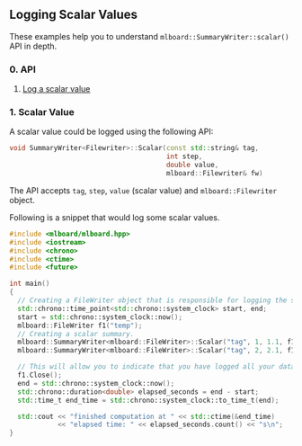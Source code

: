 ## Logging Scalar Values 

These examples help you to understand `mlboard::SummaryWriter::scalar()` API in depth.

### 0. API 

  1. [Log a scalar value](#1-scalar-value)

### 1. Scalar Value

A scalar value could be logged using the following API:

```cpp
void SummaryWriter<Filewriter>::Scalar(const std::string& tag,
                                       int step,
                                       double value,
                                       mlboard::Filewriter& fw)
```

The API accepts `tag`, `step`, `value` (scalar value) and `mlboard::Filewriter` object.

Following is a snippet that would log some scalar values.

```cpp
#include <mlboard/mlboard.hpp>
#include <iostream>
#include <chrono> 
#include <ctime> 
#include <future>

int main()
{
  // Creating a FileWriter object that is responsible for logging the summary.
  std::chrono::time_point<std::chrono::system_clock> start, end; 
  start = std::chrono::system_clock::now(); 
  mlboard::FileWriter f1("temp");
  // Creating a scalar summary.
  mlboard::SummaryWriter<mlboard::FileWriter>::Scalar("tag", 1, 1.1, f1);
  mlboard::SummaryWriter<mlboard::FileWriter>::Scalar("tag", 2, 2.1, f1);

  // This will allow you to indicate that you have logged all your data.
  f1.Close();
  end = std::chrono::system_clock::now(); 
  std::chrono::duration<double> elapsed_seconds = end - start; 
  std::time_t end_time = std::chrono::system_clock::to_time_t(end); 

  std::cout << "finished computation at " << std::ctime(&end_time) 
            << "elapsed time: " << elapsed_seconds.count() << "s\n"; 
}
```
